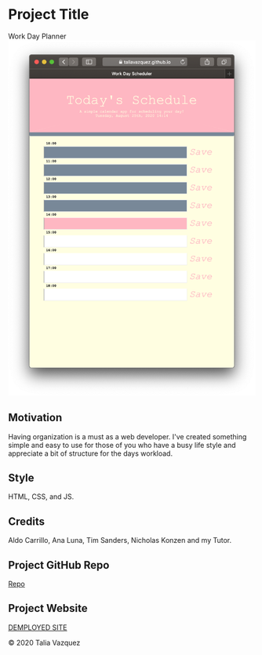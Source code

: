 # Project Title

Work Day Planner
![password generator demo](./assets/planner2020.png)
## Motivation

Having organization is a must as a web developer. I've created something simple and easy to use for those of you who have a busy life style and appreciate a bit of structure for the days workload.

## Style

HTML, CSS, and JS.

## Credits

Aldo Carrillo, Ana Luna, Tim Sanders, Nicholas Konzen and my Tutor.

## Project GitHub Repo

<a href="https://github.com/taliavazquez/work-day-planner"><bold>Repo</bold></a>

## Project Website

<a href="https://taliavazquez.github.io/work-day-planner/"><bold>DEMPLOYED SITE</bold></a>

© 2020 Talia Vazquez
